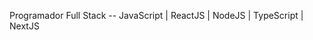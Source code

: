 Programador Full Stack -- JavaScript | ReactJS | NodeJS | TypeScript | NextJS

<!---
JonathanLopesM/JonathanLopesM is a ✨ special ✨ repository because its `README.md` (this file) appears on your GitHub profile.
You can click the Preview link to take a look at your changes.
--->
